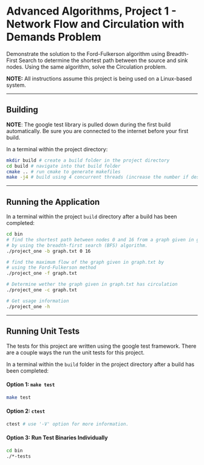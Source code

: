 # Advanced Algorithms, Project 1 - Network Flow and Circulation with Demands Problem #

Demonstrate the solution to the Ford-Fulkerson algorithm using
Breadth-First Search to determine the shortest path between the
source and sink nodes. Using the same algorithm, solve the
Circulation problem.

**NOTE:** All instructions assume this project is being used on a Linux-based system.

---

## Building ##
**NOTE**: The google test library is pulled down during the first build 
automatically. Be sure you are connected to the internet before your first build.

In a terminal within the project directory:

```bash
mkdir build # create a build folder in the project directory
cd build # navigate into that build folder
cmake .. # run cmake to generate makefiles
make -j4 # build using 4 concurrent threads (increase the number if desired) 
```

---

## Running the Application ##

In a terminal within the project `build` directory after a build has been completed:

```bash
cd bin
# find the shortest path between nodes 0 and 16 from a graph given in graph.txt
# by using the breadth-first search (BFS) algorithm. 
./project_one -b graph.txt 0 16

# find the maximum flow of the graph given in graph.txt by
# using the Ford-Fulkerson method
./project_one -f graph.txt

# Determine wether the graph given in graph.txt has circulation
./project_one -c graph.txt

# Get usage information
./project_one -h
```

---

## Running Unit Tests ##
The tests for this project are written using the google test framework.
There are a couple ways the run the unit tests for this project.

In a terminal within the `build` folder in the project directory after a build has been completed:

#### Option 1: `make test` ####
```bash
make test
```

#### Option 2: `ctest` ####
```bash
ctest # use '-V' option for more information.
```

#### Option 3: Run Test Binaries Individually ####
```bash
cd bin
./*-tests
```

